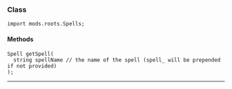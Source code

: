 
### Class

```zenscript
import mods.roots.Spells;
```

#### Methods

```zenscript
Spell getSpell(
  string spellName // the name of the spell (spell_ will be prepended if not provided)
);
```


---


